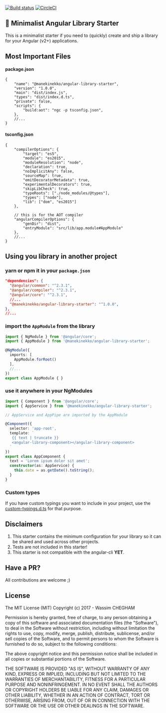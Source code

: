 [![Build status](https://ci.appveyor.com/api/projects/status/hhk7cc6vtlf2j6dl/branch/master?svg=true)](https://ci.appveyor.com/project/manekinekko/angular-library-starter/branch/master)
[![CircleCI](https://circleci.com/gh/manekinekko/angular-library-starter.svg?style=svg)](https://circleci.com/gh/manekinekko/angular-library-starter)

## 🎩 Minimalist Angular Library Starter

This is a minimalist starter if you need to (quickly) create and ship a library for your Angular (v2+) applications.

## Most Important Files

#### package.json

```
{
    "name": "@manekinekko/angular-library-starter",
    "version": "1.0.0",
    "main": "dist/index.js",
    "types": "dist/index.d.ts",
    "private": false,
    "scripts": {
        "build:aot": "ngc -p tsconfig.json",
    },
    //...
}
```

#### tsconfig.json

```
{
    "compilerOptions": {
        "target": "es5",
        "module": "es2015",
        "moduleResolution": "node",
        "declaration": true,
        "noImplicitAny": false,
        "sourceMap": true,
        "emitDecoratorMetadata": true,
        "experimentalDecorators": true,
        "skipLibCheck": true,
        "typeRoots": ["./node_modules/@types"],
        "types": ["node"],
        "lib": ["dom", "es2015"]
    },
    
    // this is for the AOT compiler
    "angularCompilerOptions": {
        "genDir": "dist",
        "entryModule": "src/lib/app.module#AppModule"
    },
    //...
}
```

## Using you library in another project

### yarn or npm it in your `package.json`

```json
"dependencies": {
  "@angular/common": "^2.3.1",
  "@angular/compiler": "^2.3.1",
  "@angular/core": "^2.3.1",
  //...
  "@manekinekko/angular-library-starter": "^1.0.0",
},
//...
```

### import the `AppModule` from the library

```typescript
import { NgModule } from '@angular/core';
import { AppModule } from '@manekinekko/angular-library-starter';

@NgModule({
  imports: [
    AppModule.forRoot()
  ],
  //...
})
export class AppModule { }
```

### use it anywhere in your NgModules

```typescript
import { Component } from '@angular/core';
import { AppService } from '@manekinekko/angular-library-starter';

// AppService and AppPipe are imported by the AppModule

@Component({
  selector: 'app-root',
  template: `
   {{ text | truncate }}
   <angular-library-component></angular-library-component>
  `
})
export class AppComponent {
  text = 'Lorem ipsum dolor sit amet';
  constructor(as: AppService) {
    this.date = as.getDate().toString();
  }
}
```

### Custom types

If you have custom typings you want to include in your project, use the [custom-typings.d.ts](https://github.com/manekinekko/angular-library-starter/blob/master/src/custom-typings.d.ts) for that purpose.


## Disclaimers
1. This starter contains the minimum configuration for your library so it can be shared and used across other projects.
2. Tests are not included in this starter!
3. This starter is not compatible with the angular-cli **YET**.


## Have a PR?

All contributions are welcome ;)

## License

The MIT License (MIT)
Copyright (c) 2017 - Wassim CHEGHAM

Permission is hereby granted, free of charge, to any person obtaining a copy of this software and associated documentation files (the "Software"), to deal in the Software without restriction, including without limitation the rights to use, copy, modify, merge, publish, distribute, sublicense, and/or sell copies of the Software, and to permit persons to whom the Software is furnished to do so, subject to the following conditions:

The above copyright notice and this permission notice shall be included in all copies or substantial portions of the Software.

THE SOFTWARE IS PROVIDED "AS IS", WITHOUT WARRANTY OF ANY KIND, EXPRESS OR IMPLIED, INCLUDING BUT NOT LIMITED TO THE WARRANTIES OF MERCHANTABILITY, FITNESS FOR A PARTICULAR PURPOSE AND NONINFRINGEMENT. IN NO EVENT SHALL THE AUTHORS OR COPYRIGHT HOLDERS BE LIABLE FOR ANY CLAIM, DAMAGES OR OTHER LIABILITY, WHETHER IN AN ACTION OF CONTRACT, TORT OR OTHERWISE, ARISING FROM, OUT OF OR IN CONNECTION WITH THE SOFTWARE OR THE USE OR OTHER DEALINGS IN THE SOFTWARE.
